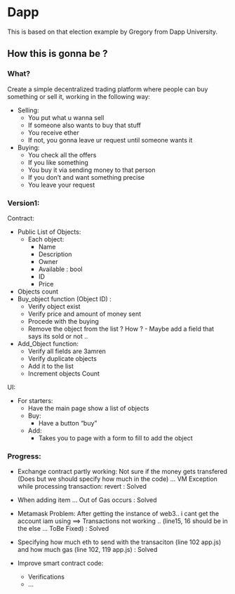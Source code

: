 # Dapp

This is based on that election example by Gregory from Dapp University.

## How this is gonna be ?

### What?

Create a simple decentralized trading platform where people can buy something or sell it, working in the following way:

- Selling:
  - You put what u wanna sell
  - If someone also wants to buy that stuff
  - You receive ether
  - If not, you gonna leave ur request until someone wants it
- Buying:
  - You check all the offers
  - If you like something
  - You buy it via sending money to that person
  - If you don’t and want something precise
  - You leave your request

### Version1:

Contract:

- Public List of Objects:
  - Each object:
    - Name
    - Description
    - Owner
    - Available : bool
    - ID
    - Price
- Objects count
- Buy_object function (Object ID) :
  - Verify object exist
  - Verify price and amount of money sent
  - Procede with the buying
  - Remove the object from the list ? How ? - Maybe add a field that says its sold or not ..
- Add_Object function:
  - Verify all fields are 3amren
  - Verify duplicate objects
  - Add it to the list
  - Increment objects Count

UI:

- For starters:
  - Have the main page show a list of objects
  - Buy:
    - Have a button “buy”
  - Add:
    - Takes you to page with a form to fill to add the object

### Progress:

- Exchange contract partly working: Not sure if the money gets transfered (Does but we should specify how much in the code) ... VM Exception while processing transaction: revert : Solved

- When adding item ... Out of Gas occurs : Solved

- Metamask Problem: After getting the instance of web3.. i cant get the account iam using ==> Transactions not working .. (line15, 16 should be in the else ... ToBe Fixed) : Solved

- Specifying how much eth to send with the transaciton (line 102 app.js) and how much gas (line 102, 119 app.js) : Solved

- Improve smart contract code:
    - Verifications
    - ...

